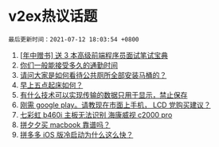 # v2ex热议话题

`最后更新时间：2021-07-12 18:03:54 +0800`

1. [[年中赠书] 送 3 本高级前端程序员面试笔试宝典](https://www.v2ex.com/t/788917)
1. [你们一般能接受多久的通勤时间](https://www.v2ex.com/t/788898)
1. [请问大家是如何看待公共厕所全部安装马桶的？](https://www.v2ex.com/t/788972)
1. [早上五点起床如何？](https://www.v2ex.com/t/788874)
1. [有什么技术可以实现传输的数据只用于显示，禁止保存](https://www.v2ex.com/t/788887)
1. [刚需 google play。请教现在市面上手机， LCD 党购买建议？](https://www.v2ex.com/t/788973)
1. [七彩虹 b460i 主板无法识别 海康威视 c2000 pro](https://www.v2ex.com/t/788944)
1. [拼夕夕买 macbook 靠谱吗？](https://www.v2ex.com/t/788920)
1. [拼多多 iOS 版冷启动为什么这么快？](https://www.v2ex.com/t/788942)


